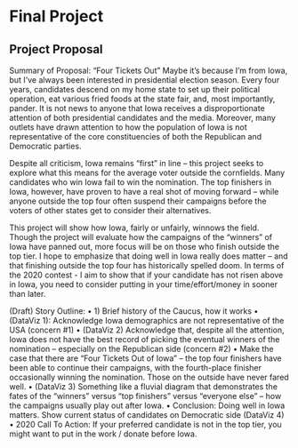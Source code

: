 # Final Project
## Project Proposal 

Summary of Proposal: “Four Tickets Out” 
Maybe it’s because I’m from Iowa, but I’ve always been interested in presidential election season. Every four years, candidates descend on my home state to set up their political operation, eat various fried foods at the state fair, and, most importantly, pander. It is not news to anyone that Iowa receives a disproportionate attention of both presidential candidates and the media. Moreover, many outlets have drawn attention to how the population of Iowa is not representative of the core constituencies of both the Republican and Democratic parties. 

Despite all criticism, Iowa remains “first” in line – this project seeks to explore what this means for the average voter outside the cornfields. Many candidates who win Iowa fail to win the nomination. The top finishers in Iowa, however, have proven to have a real shot of moving forward – while anyone outside the top four often suspend their campaigns before the voters of other states get to consider their alternatives. 

This project will show how Iowa, fairly or unfairly, winnows the field. Though the project will evaluate how the campaigns of the “winners” of Iowa have panned out, more focus will be on those who finish outside the top tier. I hope to emphasize that doing well in Iowa really does matter – and that finishing outside the top four has historically spelled doom. In terms of the 2020 contest - I aim to show that if your candidate has not risen above in Iowa, you need to consider putting in your time/effort/money in sooner than later.

(Draft) Story Outline: 
•	1) Brief history of the Caucus, how it works 
•	(DataViz 1): Acknowledge Iowa demographics are not representative of the USA (concern #1) 
•	(DataViz 2) Acknowledge that, despite all the attention, Iowa does not have the best record of picking the eventual winners of the nomination – especially on the Republican side (concern #2) 
•	Make the case that there are “Four Tickets Out of Iowa” – the top four finishers have been able to continue their campaigns, with the fourth-place finisher occasionally winning the nomination. Those on the outside have never fared well. 
•	(DataViz 3) Something like a fluvial diagram that demonstrates the fates of the “winners” versus “top finishers” versus “everyone else” – how the campaigns usually play out after Iowa. 
•	Conclusion: Doing well in Iowa matters. Show current status of candidates on Democratic side (DataViz 4) 
•	2020 Call To Action: If your preferred candidate is not in the top tier, you might want to put in the work / donate before Iowa. 




